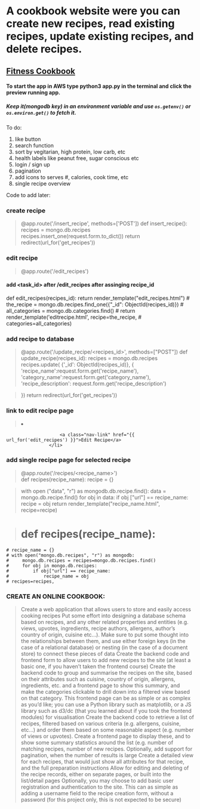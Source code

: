 # A cookbook website were you can create new recipes, read existing recipes, update existing recipes, and delete recipes.

## [Fitness Cookbook](https://cook-book-application.herokuapp.com/ "Milestone #3") 

#### To start the app in AWS type python3 app.py in the terminal and click the preview running app.

##### Keep it(mongodb key) in an environment variable and use `os.getenv()` or `os.environ.get()` to fetch it.

To do:
1. like button
2. search function
3. sort by vegitarian, high protein, low carb, etc
4. health labels like peanut free, sugar conscious etc
5. login / sign up
6. pagination
7. add icons to serves #, calories, cook time, etc
8. single recipe overview

Code to add later:
### create recipe 

> @app.route('/insert_recipe', methods=['POST'])
def insert_recipe():
    recipes =  mongo.db.recipes
    recipes.insert_one(request.form.to_dict())
    return redirect(url_for('get_recipes'))

### edit recipe

> @app.route('/edit_recipes')
#### add <task_id> after /edit_recipes after assinging recipe_id
def edit_recipes(recipes_id):
    return render_template("edit_recipes.html")
    # the_recipe =  mongo.db.recipes.find_one({"_id": ObjectId(recipes_id)})
    # all_categories =  mongo.db.categories.find()
    # return render_template('editrecipe.html', recipe=the_recipe,
    #                       categories=all_categories)

### add recipe to database

> @app.route('/update_recipe/<recipes_id>', methods=["POST"])
def update_recipe(recipes_id):
    recipes = mongo.db.recipes
    recipes.update( {'_id': ObjectId(recipes_id)},
    {
        'recipe_name':request.form.get('recipe_name'),
        'category_name':request.form.get('category_name'),
        'recipe_description': request.form.get('recipe_description')
      
  >  })
return redirect(url_for('get_recipes'))

### link to edit recipe page

 > <li class="nav-item">
                        <a class="nav-link" href="{{ url_for('edit_recipes') }}">Edit Recipe</a>
                    </li>

### add single recipe page for selected recipe

> @app.route('/recipes/<recipe_name>')    
def recipes(recipe_name):
    recipe = {}
    
  >  with open ("data", "r") as mongodb.db.recipe.find():
        data = mongo.db.recipe.find()
        for obj in data:
            if obj ["url"] == recipe_name:
                recipe = obj
    return render_template("recipe_name.html", recipe=recipe)

> # def recipes(recipe_name):
    # recipe_name = {}
    # with open("mongo.db.recipes", "r") as mongodb:
    #     mongo.db.recipes = recipes=mongo.db.recipes.find()
    #     for obj in mongo.db.recipes:
    #         if obj["url"] == recipe_name:
    #             recipe_name = obj
    # recipes=recipes,

### CREATE AN ONLINE COOKBOOK:

> Create a web application that allows users to store and easily access cooking recipes
    Put some effort into designing a database schema based on recipes, and any other related properties and entities (e.g. views, upvotes, ingredients, recipe authors, allergens, author’s country of origin, cuisine etc…). Make sure to put some thought into the relationships between them, and use either foreign keys (in the case of a relational database) or nesting (in the case of a document store) to connect these pieces of data
    Create the backend code and frontend form to allow users to add new recipes to the site (at least a basic one, if you haven’t taken the frontend course)
    Create the backend code to group and summarise the recipes on the site, based on their attributes such as cuisine, country of origin, allergens, ingredients, etc. and a frontend page to show this summary, and make the categories clickable to drill down into a filtered view based on that category. This frontend page can be as simple or as complex as you’d like; you can use a Python library such as matplotlib, or a JS library such as d3/dc (that you learned about if you took the frontend modules) for visualisation
    Create the backend code to retrieve a list of recipes, filtered based on various criteria (e.g. allergens, cuisine, etc…) and order them based on some reasonable aspect (e.g. number of views or upvotes). Create a frontend page to display these, and to show some summary statistics around the list (e.g. number of matching recipes, number of new recipes. Optionally, add support for pagination, when the number of results is large
    Create a detailed view for each recipes, that would just show all attributes for that recipe, and the full preparation instructions
    Allow for editing and deleting of the recipe records, either on separate pages, or built into the list/detail pages
    Optionally, you may choose to add basic user registration and authentication to the site. This can as simple as adding a username field to the recipe creation form, without a password (for this project only, this is not expected to be secure)

